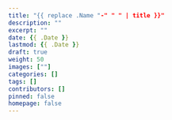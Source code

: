 ```yaml
---
title: "{{ replace .Name "-" " " | title }}"
description: ""
excerpt: ""
date: {{ .Date }}
lastmod: {{ .Date }}
draft: true
weight: 50
images: [""]
categories: []
tags: []
contributors: []
pinned: false
homepage: false
---
```

